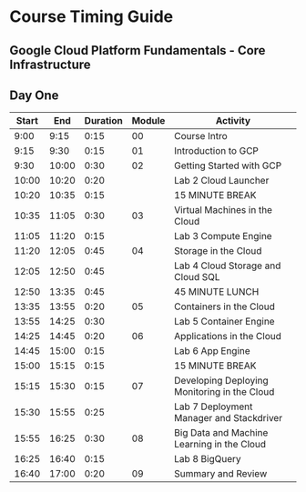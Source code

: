 # Course Timing Guide

## Google Cloud Platform Fundamentals - Core Infrastructure

## Day One

|Start|End|Duration|Module|Activity|
|-----|---|--------|------|--------|
|9:00|9:15|0:15|00|Course Intro|		
|9:15|9:30|0:15|01|Introduction to GCP|
|9:30|10:00|0:30|02|Getting Started with GCP|
|10:00|10:20|0:20||Lab 2 Cloud Launcher|
|10:20|10:35|0:15||15 MINUTE BREAK|
|10:35|11:05|0:30|03|Virtual Machines in the Cloud|
|11:05|11:20|0:15||Lab 3 Compute Engine|
|11:20|12:05|0:45|04|Storage in the Cloud|
|12:05|12:50|0:45||Lab 4 Cloud Storage and Cloud SQL|
|12:50|13:35|0:45||45 MINUTE LUNCH|
|13:35|13:55|0:20|05|Containers in the Cloud|
|13:55|14:25|0:30||Lab 5 Container Engine|
|14:25|14:45|0:20|06|Applications in the Cloud|
|14:45|15:00|0:15||Lab 6 App Engine|
|15:00|15:15|0:15||15 MINUTE BREAK|
|15:15|15:30|0:15|07|Developing Deploying Monitoring in the Cloud|
|15:30|15:55|0:25||Lab 7 Deployment Manager and Stackdriver|
|15:55|16:25|0:30|08|Big Data and Machine Learning in the Cloud|
|16:25|16:40|0:15||Lab 8 BigQuery|
|16:40|17:00|0:20|09|Summary and Review|

